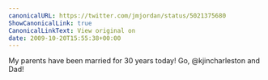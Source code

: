 ```yaml
---
canonicalURL: https://twitter.com/jmjordan/status/5021375680
ShowCanonicalLink: true
CanonicalLinkText: View original on
date: 2009-10-20T15:55:38+00:00
---
```

My parents have been married for 30 years today! Go, @kjincharleston and Dad!